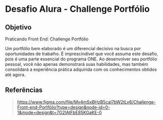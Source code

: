 
# Desafio Alura - Challenge Portfólio

## Objetivo

Praticando Front End: Challenge Portfólio

Um portfólio bem elaborado é um diferencial decisivo na busca por oportunidades de trabalho. É imprescindível que você assuma este desafio, pois é uma parte essencial do programa ONE. Ao desenvolver seu portfólio pessoal, você não apenas demonstrará suas habilidades, mas também consolidará a experiência prática adquirida com os conhecimentos obtidos até agora.

## Referências

> <https://www.figma.com/file/Mv4mSxBHzB5caI7bW2tLv6/Challenge-Front-end-Portfólio?type=design&node-id=0-1&mode=design&t=7G2IAtFbE85KGaKE-0>
